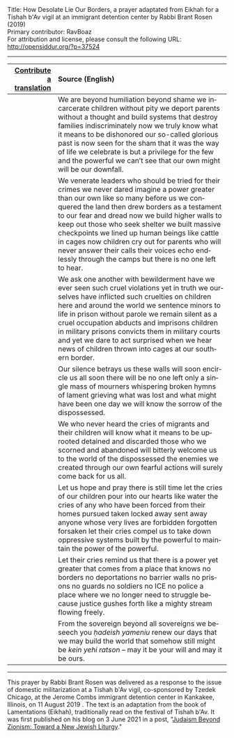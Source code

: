 <html>
<head></head>
<body>
Title: How Desolate Lie Our Borders, a prayer adaptated from Eikhah for a Tishah b'Av vigil at an immigrant detention center by Rabbi Brant Rosen (2019)<br />
Primary contributor: RavBoaz<br />
For attribution and license, please consult the following URL: <a href="http://opensiddur.org/?p=37524">http://opensiddur.org/?p=37524</a>
<p />
<hr />

<table style="margin-left: auto;margin-right: auto;" class="draggable">
<thead><tr><th id="x" style="text-align: right;"><a href="/contribute/upload">Contribute a translation</a></th><th style="text-align: left;">Source (English)</th></tr></thead>
<tbody>
<tr><td style="vertical-align:top;">
<div class="liturgy" lang="he">

</span></div></td>
 
<td style="vertical-align:top;">
<div class="english" lang="en">
We are beyond humiliation
beyond shame
we incarcerate children without pity
we deport parents without a thought
and build systems that destroy families indiscriminately
now we truly know what it means to be dishonored
our so-called glorious past is now seen
for the sham that it was
the way of life we celebrate is but a privilege
for the few and the powerful
we can’t see that our own might
will be our downfall.
</div></td></tr>


<tr><td style="vertical-align:top;">
<div class="liturgy" lang="he">

</span></div></td>

<td style="vertical-align:top;">
<div class="english" lang="en">
We venerate leaders
who should be tried for their crimes
we never dared imagine a power
greater than our own
like so many before us
we conquered the land then drew borders
as a testament to our fear and dread
now we build higher walls
to keep out those who seek shelter
we built massive checkpoints
we lined up human beings
like cattle in cages
now children cry out for parents
who will never answer their calls
their voices echo endlessly
through the camps but there
is no one left to hear.
</div></td></tr>


<tr><td style="vertical-align:top;">
<div class="liturgy" lang="he">

</span></div></td>

<td style="vertical-align:top;">
<div class="english" lang="en">
We ask one another with bewilderment
have we ever seen such cruel violations
yet in truth we ourselves have inflicted
such cruelties on children here
and around the world
we sentence minors to life in prison without parole
we remain silent as a cruel occupation
abducts and imprisons children in military prisons
convicts them in military courts
and yet we dare to act surprised when
we hear news of children thrown into cages
at our southern border.
</div></td></tr>


<tr><td style="vertical-align:top;">
<div class="liturgy" lang="he">

</span></div></td>

<td style="vertical-align:top;">
<div class="english" lang="en">
Our silence betrays us
these walls will soon encircle us all
soon there will be no one left
only a single mass of mourners
whispering broken hymns of lament
grieving what was lost
and what might have been
one day we will know the sorrow
of the dispossessed.
</div></td></tr>


<tr><td style="vertical-align:top;">
<div class="liturgy" lang="he">

</span></div></td>

<td style="vertical-align:top;">
<div class="english" lang="en">
We who never heard the cries of migrants
and their children will know what it means
to be uprooted detained and discarded
those who we scorned and abandoned
will bitterly welcome us to the world
of the dispossessed
the enemies we created
through our own fearful actions
will surely come back for us all.
</div></td></tr>


<tr><td style="vertical-align:top;">
<div class="liturgy" lang="he">

</span></div></td>

<td style="vertical-align:top;">
<div class="english" lang="en">
Let us hope and pray
there is still time
let the cries of our children
pour into our hearts like water
the cries of any who have been forced
from their homes pursued
taken locked away sent away
anyone whose very lives are forbidden
forgotten forsaken
let their cries compel us
to take down oppressive systems
built by the powerful to maintain
the power of the powerful.
</div></td></tr>


<tr><td style="vertical-align:top;">
<div class="liturgy" lang="he">

</span></div></td>

<td style="vertical-align:top;">
<div class="english" lang="en">
Let their cries remind us
that there is a power yet greater
that comes from a place that knows no borders
no deportations no barrier walls no prisons
no guards no soldiers no ICE no police
a place where we no longer need to struggle because
justice gushes forth like a mighty stream flowing freely.
</div></td></tr>


<tr><td style="vertical-align:top;">
<div class="liturgy" lang="he">

</span></div></td>

<td style="vertical-align:top;">
<div class="english" lang="en">
From the sovereign beyond all sovereigns
we beseech you <em>ḥadeish yameniu</em>
renew our days
that we may build the world
that somehow still might be
<em>kein yehi ratson</em> – may it be your will
and may it be ours.
</div></td></tr>
</tbody></table>

<hr />

This prayer by Rabbi Brant Rosen was delivered as a response to the issue of domestic militarization at a Tishah b'Av vigil, co-sponsored by Tzedek Chicago, at the Jerome Combs immigrant detention center in Kankakee, Illinois, on 11 August 2019 . The text is an adaptation from the book of Lamentations (Eikhah), traditionally read on the festival of Tishah b'Av. It was first published on his blog on 3 June 2021 in a post, "<a href="https://rabbibrant.com/2021/06/03/judaism-beyond-zionism-toward-a-new-jewish-liturgy/">Judaism Beyond Zionism: Toward a New Jewish Liturgy</a>."

&nbsp;

</body>
</html>